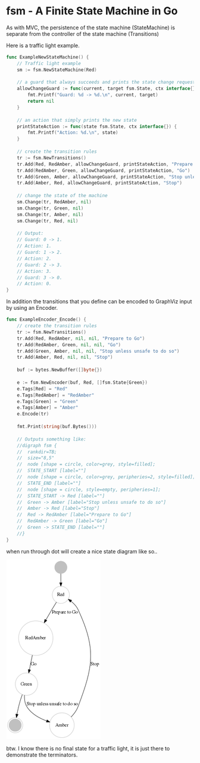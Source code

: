 # fsm - A Finite State Machine in Go

As with MVC, the persistence of the state machine (StateMachine)
 is separate from the controller of the state machine (Transitions)

Here is a traffic light example.

```go
func ExampleNewStateMachine() {
	// Traffic light example
	sm := fsm.NewStateMachine(Red)

	// a guard that always succeeds and prints the state change request
	allowChangeGuard := func(current, target fsm.State, ctx interface{}) error {
		fmt.Printf("Guard: %d -> %d.\n", current, target)
		return nil
	}

	// an action that simply prints the new state
	printStateAction := func(state fsm.State, ctx interface{}) {
		fmt.Printf("Action: %d.\n", state)
	}

	// create the transition rules
	tr := fsm.NewTransitions()
	tr.Add(Red, RedAmber, allowChangeGuard, printStateAction, "Prepare to Go")
	tr.Add(RedAmber, Green, allowChangeGuard, printStateAction, "Go")
	tr.Add(Green, Amber, allowChangeGuard, printStateAction, "Stop unless unsafe to do so")
	tr.Add(Amber, Red, allowChangeGuard, printStateAction, "Stop")

	// change the state of the machine
	sm.Change(tr, RedAmber, nil)
	sm.Change(tr, Green, nil)
	sm.Change(tr, Amber, nil)
	sm.Change(tr, Red, nil)

	// Output:
	// Guard: 0 -> 1.
	// Action: 1.
	// Guard: 1 -> 2.
	// Action: 2.
	// Guard: 2 -> 3.
	// Action: 3.
	// Guard: 3 -> 0.
	// Action: 0.
}
```

In addition the transitions that you define can be encoded to GraphViz input by using an Encoder.

```go
func ExampleEncoder_Encode() {
	// create the transition rules
	tr := fsm.NewTransitions()
	tr.Add(Red, RedAmber, nil, nil, "Prepare to Go")
	tr.Add(RedAmber, Green, nil, nil, "Go")
	tr.Add(Green, Amber, nil, nil, "Stop unless unsafe to do so")
	tr.Add(Amber, Red, nil, nil, "Stop")

	buf := bytes.NewBuffer([]byte{})

	e := fsm.NewEncoder(buf, Red, []fsm.State{Green})
	e.Tags[Red] = "Red"
	e.Tags[RedAmber] = "RedAmber"
	e.Tags[Green] = "Green"
	e.Tags[Amber] = "Amber"
	e.Encode(tr)

	fmt.Print(string(buf.Bytes()))

	// Outputs something like:
	//digraph fsm {
	//	rankdir=TB;
	//	size="8,5"
	//	node [shape = circle, color=grey, style=filled];
	//	STATE_START [label=""]
	//	node [shape = circle, color=grey, peripheries=2, style=filled];
	//	STATE_END [label=""]
	//	node [shape = circle, style=empty, peripheries=1];
	//	STATE_START -> Red [label=""]
	//	Green -> Amber [label="Stop unless unsafe to do so"]
	//	Amber -> Red [label="Stop"]
	//	Red -> RedAmber [label="Prepare to Go"]
	//	RedAmber -> Green [label="Go"]
	//	Green -> STATE_END [label=""]
	//}
}

```

when run through dot will create a nice state diagram like so..

![Traffic Light State Diagram](https://github.com/lummie/fsm/raw/master/example.gv.png)

btw. I know there is no final state for a traffic light, it is just there to demonstrate the terminators.
